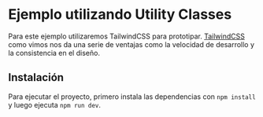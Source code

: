 # Ejemplo utilizando Utility Classes

Para este ejemplo utilizaremos TailwindCSS para prototipar. [TailwindCSS](https://tailwindcss.com/) como vimos nos da una serie de ventajas como la velocidad de desarrollo y la consistencia en el diseño.

## Instalación

Para ejecutar el proyecto, primero instala las dependencias con `npm install` y luego ejecuta `npm run dev`.
